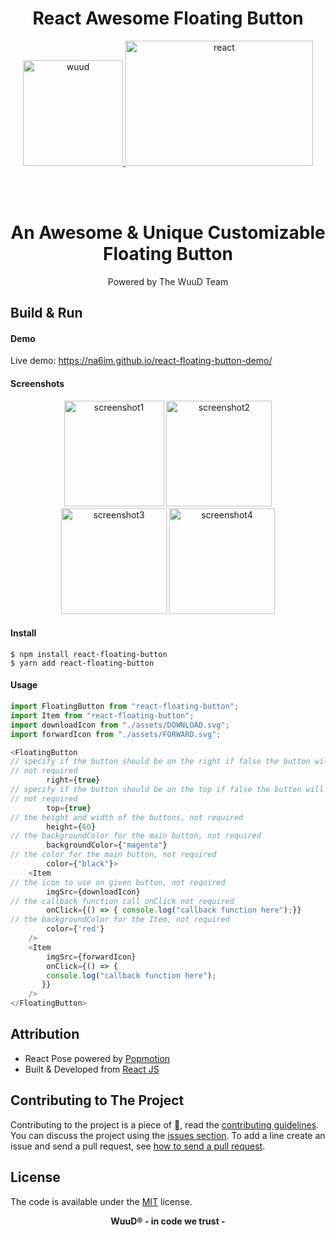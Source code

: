 <h1 align="center">React Awesome Floating Button</h1>

<p align="center">
	<a href="https://wuud.net">
		<img width="160" height="169" src="https://github.com/WuuD-Team/WuuD-Website/blob/master/favicon.ico?raw=true" alt="wuud">
	<img width="300" height="200" src="https://media1.giphy.com/media/iFmw13LV1hHhViPPWz/source.gif" alt="react">
	</a>
</p>
<br>
<br>

### <h1 align="center">An Awesome & Unique Customizable Floating Button</h1>

<p align="center">
    Powered by The WuuD Team
</p>


## Build & Run

#### Demo

Live demo: https://na6im.github.io/react-floating-button-demo/

#### Screenshots
<p align="center">
   <img width="160" height="169" src="https://github.com/na6im/react-floating-button/blob/master/screenshots/Floating%20Button%201.gif?raw=true" alt="screenshot1">
   <img height="169" src="https://github.com/na6im/react-floating-button/blob/master/screenshots/Floating%20Button%202.gif?raw=true" alt="screenshot2">
   <img height="169" src="https://github.com/na6im/react-floating-button/blob/master/screenshots/Floating%20Button%203.gif?raw=true" alt="screenshot3">
   <img height="169" src="https://github.com/na6im/react-floating-button/blob/master/screenshots/Floating%20Button%204.gif?raw=true" alt="screenshot4">
</p>

#### Install

```bsh
$ npm install react-floating-button
$ yarn add react-floating-button
```

#### Usage

```javascript
import FloatingButton from "react-floating-button";
import Item from "react-floating-button";
import downloadIcon from "./assets/DOWNLOAD.svg";
import forwardIcon from "./assets/FORWARD.svg";

<FloatingButton 
// specify if the button should be on the right if false the button will be at the left
// not required
        right={true}
// specify if the button should be on the top if false the button will be at the bottom
// not required
        top={true} 
// the height and width of the buttons, not required
        height={60}
// the backgroundColor for the main button, not required
        backgroundColor={"magenta"}
// the color for the main button, not required
        color={"black"}>
    <Item
// the icon to use on given button, not required
        imgSrc={downloadIcon}
// the callback function call onClick not required
        onClick={() => { console.log("callback function here");}}
// the backgroundColor for the Item, not required
        color={'red'}
    />
    <Item
        imgSrc={forwardIcon}
        onClick={() => {
        console.log("callback function here");
       }}
    />
</FloatingButton>
```
## Attribution

-   React Pose powered by [Popmotion](https://popmotion.io/pose/)
-   Built & Developed from [React JS](https://reactjs.org/)

## Contributing to The Project

Contributing to the project is a piece of :cake:, read the [contributing guidelines](https://github.com/na6im/awsome-floating-button/blob/master/.github/CONTRIBUTING.md). You can discuss the project using the [issues section](https://github.com/na6im/awsome-floating-button/issues/new). To add a line create an issue and send a pull request, see [how to send a pull request](https://github.com/na6im/awsome-floating-button/blob/master/.github/CONTRIBUTING.md).

## License

The code is available under the [MIT](https://github.com/na6im/awsome-floating-button/blob/master/LICENSE) license.

<p align="center">
 <b>WuuD® - in code we trust -
</p>
